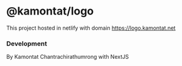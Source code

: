# @kamontat/logo

This project hosted in netlify with domain https://logo.kamontat.net

### Development

By Kamontat Chantrachirathumrong with NextJS
